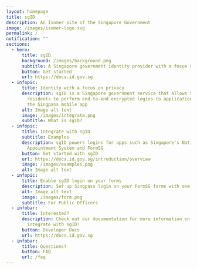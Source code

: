 ```yaml
---
layout: homepage
title: sgID
description: An Isomer site of the Singapore Government
image: /images/isomer-logo.svg
permalink: /
notification: ""
sections:
  - hero:
      title: sgID
      background: /images/background.png
      subtitle: A Singapore government identity provider with a focus on citizen privacy
      button: Get started
      url: https://docs.id.gov.sg
  - infopic:
      title: Identity with a focus on privacy
      description: sgID is a Singapore government service that allows Singapore
        residents to perform end-to-end encrypted logins to applications with
        the Singpass mobile app
      alt: Image alt text
      image: /images/integrate.png
      subtitle: What is sgID?
  - infopic:
      title: Integrate with sgID
      subtitle: Examples
      description: sgID powers logins for apps such as Singapore's National Health
        Appointment System and FormSG
      button: Get started with sgID
      url: https://docs.id.gov.sg/introduction/overview
      image: /images/examples.png
      alt: Image alt text
  - infopic:
      title: Enable sgID login on your forms
      description: Set up Singpass login on your FormSG forms with one click
      alt: Image alt text
      image: /images/form.png
      subtitle: For Public Officers
  - infobar:
      title: Interested?
      description: Check out our documentation for more information on how to
        integrate with sgID!
      button: Developer Docs
      url: https://docs.id.gov.sg
  - infobar:
      title: Questions?
      button: FAQ
      url: /faq
---
```

